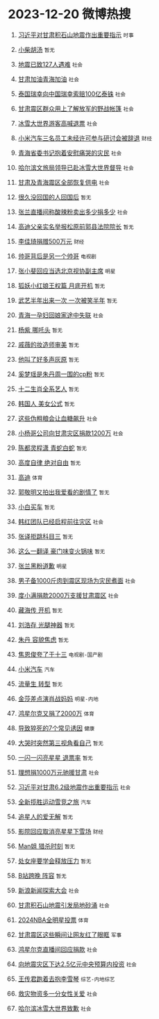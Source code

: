 # 2023-12-20 微博热搜 
1. [习近平对甘肃积石山地震作出重要指示](https://m.weibo.cn/search?containerid=100103type%3D1%26t%3D10%26q%3D%23%E4%B9%A0%E8%BF%91%E5%B9%B3%E5%AF%B9%E7%94%98%E8%82%83%E7%A7%AF%E7%9F%B3%E5%B1%B1%E5%9C%B0%E9%9C%87%E4%BD%9C%E5%87%BA%E9%87%8D%E8%A6%81%E6%8C%87%E7%A4%BA%23&stream_entry_id=51&isnewpage=1&extparam=seat%3D1%26stream_entry_id%3D51%26cate%3D10103%26dgr%3D0%26pos%3D0%26filter_type%3Drealtimehot%26q%3D%2523%25E4%25B9%25A0%25E8%25BF%2591%25E5%25B9%25B3%25E5%25AF%25B9%25E7%2594%2598%25E8%2582%2583%25E7%25A7%25AF%25E7%259F%25B3%25E5%25B1%25B1%25E5%259C%25B0%25E9%259C%2587%25E4%25BD%259C%25E5%2587%25BA%25E9%2587%258D%25E8%25A6%2581%25E6%258C%2587%25E7%25A4%25BA%2523%26c_type%3D51%26display_time%3D1703020468%26pre_seqid%3D1703020468357028600107) `时事` 

2. [小柴胡汤](https://m.weibo.cn/search?containerid=100103type%3D1%26t%3D10%26q%3D%E5%B0%8F%E6%9F%B4%E8%83%A1%E6%B1%A4&stream_entry_id=31&isnewpage=1&extparam=seat%3D1%26realpos%3D1%26cate%3D5001%26q%3D%25E5%25B0%258F%25E6%259F%25B4%25E8%2583%25A1%25E6%25B1%25A4%26pos%3D0%26band_rank%3D1%26lcate%3D5001%26flag%3D2%26stream_entry_id%3D31%26dgr%3D0%26filter_type%3Drealtimehot%26c_type%3D31%26display_time%3D1703020468%26pre_seqid%3D1703020468357028600107) `暂无` 

3. [地震已致127人遇难](https://m.weibo.cn/search?containerid=100103type%3D1%26t%3D10%26q%3D%23%E5%9C%B0%E9%9C%87%E5%B7%B2%E8%87%B4127%E4%BA%BA%E9%81%87%E9%9A%BE%23&stream_entry_id=31&isnewpage=1&extparam=seat%3D1%26realpos%3D2%26cate%3D5001%26q%3D%2523%25E5%259C%25B0%25E9%259C%2587%25E5%25B7%25B2%25E8%2587%25B4127%25E4%25BA%25BA%25E9%2581%2587%25E9%259A%25BE%2523%26pos%3D1%26band_rank%3D2%26lcate%3D5001%26flag%3D16%26stream_entry_id%3D31%26dgr%3D0%26filter_type%3Drealtimehot%26c_type%3D31%26display_time%3D1703020468%26pre_seqid%3D1703020468357028600107) `社会` 

4. [甘肃加油青海加油](https://m.weibo.cn/search?containerid=100103type%3D1%26t%3D10%26q%3D%23%E7%94%98%E8%82%83%E5%8A%A0%E6%B2%B9%E9%9D%92%E6%B5%B7%E5%8A%A0%E6%B2%B9%23&stream_entry_id=31&isnewpage=1&extparam=seat%3D1%26realpos%3D3%26cate%3D5001%26q%3D%2523%25E7%2594%2598%25E8%2582%2583%25E5%258A%25A0%25E6%25B2%25B9%25E9%259D%2592%25E6%25B5%25B7%25E5%258A%25A0%25E6%25B2%25B9%2523%26pos%3D2%26band_rank%3D3%26lcate%3D5001%26flag%3D32768%26stream_entry_id%3D31%26dgr%3D0%26filter_type%3Drealtimehot%26c_type%3D31%26display_time%3D1703020468%26pre_seqid%3D1703020468357028600107) `社会` 

5. [泰国瑞幸向中国瑞幸索赔100亿泰铢](https://m.weibo.cn/search?containerid=100103type%3D1%26t%3D10%26q%3D%23%E6%B3%B0%E5%9B%BD%E7%91%9E%E5%B9%B8%E5%90%91%E4%B8%AD%E5%9B%BD%E7%91%9E%E5%B9%B8%E7%B4%A2%E8%B5%94100%E4%BA%BF%E6%B3%B0%E9%93%A2%23&stream_entry_id=31&isnewpage=1&extparam=seat%3D1%26realpos%3D4%26cate%3D5001%26q%3D%2523%25E6%25B3%25B0%25E5%259B%25BD%25E7%2591%259E%25E5%25B9%25B8%25E5%2590%2591%25E4%25B8%25AD%25E5%259B%25BD%25E7%2591%259E%25E5%25B9%25B8%25E7%25B4%25A2%25E8%25B5%2594100%25E4%25BA%25BF%25E6%25B3%25B0%25E9%2593%25A2%2523%26pos%3D3%26band_rank%3D4%26lcate%3D5001%26flag%3D2%26stream_entry_id%3D31%26dgr%3D0%26filter_type%3Drealtimehot%26c_type%3D31%26display_time%3D1703020468%26pre_seqid%3D1703020468357028600107) `社会` 

6. [甘肃震区群众用上了解放军的野战帐篷](https://m.weibo.cn/search?containerid=100103type%3D1%26t%3D10%26q%3D%23%E7%94%98%E8%82%83%E9%9C%87%E5%8C%BA%E7%BE%A4%E4%BC%97%E7%94%A8%E4%B8%8A%E4%BA%86%E8%A7%A3%E6%94%BE%E5%86%9B%E7%9A%84%E9%87%8E%E6%88%98%E5%B8%90%E7%AF%B7%23&stream_entry_id=31&isnewpage=1&extparam=seat%3D1%26realpos%3D5%26cate%3D5001%26q%3D%2523%25E7%2594%2598%25E8%2582%2583%25E9%259C%2587%25E5%258C%25BA%25E7%25BE%25A4%25E4%25BC%2597%25E7%2594%25A8%25E4%25B8%258A%25E4%25BA%2586%25E8%25A7%25A3%25E6%2594%25BE%25E5%2586%259B%25E7%259A%2584%25E9%2587%258E%25E6%2588%2598%25E5%25B8%2590%25E7%25AF%25B7%2523%26pos%3D4%26band_rank%3D5%26lcate%3D5001%26flag%3D32768%26stream_entry_id%3D31%26dgr%3D0%26filter_type%3Drealtimehot%26c_type%3D31%26display_time%3D1703020468%26pre_seqid%3D1703020468357028600107) `社会` 

7. [冰雪大世界游客高喊退票](https://m.weibo.cn/search?containerid=100103type%3D1%26t%3D10%26q%3D%23%E5%86%B0%E9%9B%AA%E5%A4%A7%E4%B8%96%E7%95%8C%E6%B8%B8%E5%AE%A2%E9%AB%98%E5%96%8A%E9%80%80%E7%A5%A8%23&stream_entry_id=31&isnewpage=1&extparam=seat%3D1%26realpos%3D6%26cate%3D5001%26q%3D%2523%25E5%2586%25B0%25E9%259B%25AA%25E5%25A4%25A7%25E4%25B8%2596%25E7%2595%258C%25E6%25B8%25B8%25E5%25AE%25A2%25E9%25AB%2598%25E5%2596%258A%25E9%2580%2580%25E7%25A5%25A8%2523%26pos%3D5%26band_rank%3D6%26lcate%3D5001%26flag%3D0%26stream_entry_id%3D31%26dgr%3D0%26filter_type%3Drealtimehot%26c_type%3D31%26display_time%3D1703020468%26pre_seqid%3D1703020468357028600107) `社会` 

8. [小米汽车三名员工未经许可参与研讨会被辞退](https://m.weibo.cn/search?containerid=100103type%3D1%26t%3D10%26q%3D%23%E5%B0%8F%E7%B1%B3%E6%B1%BD%E8%BD%A6%E4%B8%89%E5%90%8D%E5%91%98%E5%B7%A5%E6%9C%AA%E7%BB%8F%E8%AE%B8%E5%8F%AF%E5%8F%82%E4%B8%8E%E7%A0%94%E8%AE%A8%E4%BC%9A%E8%A2%AB%E8%BE%9E%E9%80%80%23&stream_entry_id=31&isnewpage=1&extparam=seat%3D1%26realpos%3D7%26cate%3D5001%26q%3D%2523%25E5%25B0%258F%25E7%25B1%25B3%25E6%25B1%25BD%25E8%25BD%25A6%25E4%25B8%2589%25E5%2590%258D%25E5%2591%2598%25E5%25B7%25A5%25E6%259C%25AA%25E7%25BB%258F%25E8%25AE%25B8%25E5%258F%25AF%25E5%258F%2582%25E4%25B8%258E%25E7%25A0%2594%25E8%25AE%25A8%25E4%25BC%259A%25E8%25A2%25AB%25E8%25BE%259E%25E9%2580%2580%2523%26pos%3D6%26band_rank%3D7%26lcate%3D5001%26flag%3D0%26stream_entry_id%3D31%26dgr%3D0%26filter_type%3Drealtimehot%26c_type%3D31%26display_time%3D1703020468%26pre_seqid%3D1703020468357028600107) `财经` 

9. [青海省委书记抱着安慰痛哭的灾民](https://m.weibo.cn/search?containerid=100103type%3D1%26t%3D10%26q%3D%23%E9%9D%92%E6%B5%B7%E7%9C%81%E5%A7%94%E4%B9%A6%E8%AE%B0%E6%8A%B1%E7%9D%80%E5%AE%89%E6%85%B0%E7%97%9B%E5%93%AD%E7%9A%84%E7%81%BE%E6%B0%91%23&stream_entry_id=31&isnewpage=1&extparam=seat%3D1%26realpos%3D8%26cate%3D5001%26q%3D%2523%25E9%259D%2592%25E6%25B5%25B7%25E7%259C%2581%25E5%25A7%2594%25E4%25B9%25A6%25E8%25AE%25B0%25E6%258A%25B1%25E7%259D%2580%25E5%25AE%2589%25E6%2585%25B0%25E7%2597%259B%25E5%2593%25AD%25E7%259A%2584%25E7%2581%25BE%25E6%25B0%2591%2523%26pos%3D7%26band_rank%3D8%26lcate%3D5001%26flag%3D16%26stream_entry_id%3D31%26dgr%3D0%26filter_type%3Drealtimehot%26c_type%3D31%26display_time%3D1703020468%26pre_seqid%3D1703020468357028600107) `社会` 

10. [哈尔滨文旅局领导已赴冰雪大世界督导](https://m.weibo.cn/search?containerid=100103type%3D1%26t%3D10%26q%3D%23%E5%93%88%E5%B0%94%E6%BB%A8%E6%96%87%E6%97%85%E5%B1%80%E9%A2%86%E5%AF%BC%E5%B7%B2%E8%B5%B4%E5%86%B0%E9%9B%AA%E5%A4%A7%E4%B8%96%E7%95%8C%E7%9D%A3%E5%AF%BC%23&stream_entry_id=31&isnewpage=1&extparam=seat%3D1%26realpos%3D9%26cate%3D5001%26q%3D%2523%25E5%2593%2588%25E5%25B0%2594%25E6%25BB%25A8%25E6%2596%2587%25E6%2597%2585%25E5%25B1%2580%25E9%25A2%2586%25E5%25AF%25BC%25E5%25B7%25B2%25E8%25B5%25B4%25E5%2586%25B0%25E9%259B%25AA%25E5%25A4%25A7%25E4%25B8%2596%25E7%2595%258C%25E7%259D%25A3%25E5%25AF%25BC%2523%26pos%3D8%26band_rank%3D9%26lcate%3D5001%26flag%3D0%26stream_entry_id%3D31%26dgr%3D0%26filter_type%3Drealtimehot%26c_type%3D31%26display_time%3D1703020468%26pre_seqid%3D1703020468357028600107) `社会` 

11. [甘肃及青海震区全部恢复供电](https://m.weibo.cn/search?containerid=100103type%3D1%26t%3D10%26q%3D%23%E7%94%98%E8%82%83%E5%8F%8A%E9%9D%92%E6%B5%B7%E9%9C%87%E5%8C%BA%E5%85%A8%E9%83%A8%E6%81%A2%E5%A4%8D%E4%BE%9B%E7%94%B5%23&stream_entry_id=31&isnewpage=1&extparam=seat%3D1%26realpos%3D10%26cate%3D5001%26q%3D%2523%25E7%2594%2598%25E8%2582%2583%25E5%258F%258A%25E9%259D%2592%25E6%25B5%25B7%25E9%259C%2587%25E5%258C%25BA%25E5%2585%25A8%25E9%2583%25A8%25E6%2581%25A2%25E5%25A4%258D%25E4%25BE%259B%25E7%2594%25B5%2523%26pos%3D9%26band_rank%3D10%26lcate%3D5001%26flag%3D0%26stream_entry_id%3D31%26dgr%3D0%26filter_type%3Drealtimehot%26c_type%3D31%26display_time%3D1703020468%26pre_seqid%3D1703020468357028600107) `社会` 

12. [很久没回国的人回国后](https://m.weibo.cn/search?containerid=100103type%3D1%26t%3D10%26q%3D%E5%BE%88%E4%B9%85%E6%B2%A1%E5%9B%9E%E5%9B%BD%E7%9A%84%E4%BA%BA%E5%9B%9E%E5%9B%BD%E5%90%8E&stream_entry_id=31&isnewpage=1&extparam=seat%3D1%26realpos%3D11%26cate%3D5001%26q%3D%25E5%25BE%2588%25E4%25B9%2585%25E6%25B2%25A1%25E5%259B%259E%25E5%259B%25BD%25E7%259A%2584%25E4%25BA%25BA%25E5%259B%259E%25E5%259B%25BD%25E5%2590%258E%26pos%3D10%26band_rank%3D11%26lcate%3D5001%26flag%3D2%26stream_entry_id%3D31%26dgr%3D0%26filter_type%3Drealtimehot%26c_type%3D31%26display_time%3D1703020468%26pre_seqid%3D1703020468357028600107) `暂无` 

13. [张兰直播间称酸辣粉卖出多少捐多少](https://m.weibo.cn/search?containerid=100103type%3D1%26t%3D10%26q%3D%23%E5%BC%A0%E5%85%B0%E7%9B%B4%E6%92%AD%E9%97%B4%E7%A7%B0%E9%85%B8%E8%BE%A3%E7%B2%89%E5%8D%96%E5%87%BA%E5%A4%9A%E5%B0%91%E6%8D%90%E5%A4%9A%E5%B0%91%23&stream_entry_id=31&isnewpage=1&extparam=seat%3D1%26realpos%3D12%26cate%3D5001%26q%3D%2523%25E5%25BC%25A0%25E5%2585%25B0%25E7%259B%25B4%25E6%2592%25AD%25E9%2597%25B4%25E7%25A7%25B0%25E9%2585%25B8%25E8%25BE%25A3%25E7%25B2%2589%25E5%258D%2596%25E5%2587%25BA%25E5%25A4%259A%25E5%25B0%2591%25E6%258D%2590%25E5%25A4%259A%25E5%25B0%2591%2523%26pos%3D11%26band_rank%3D12%26lcate%3D5001%26flag%3D2%26stream_entry_id%3D31%26dgr%3D0%26filter_type%3Drealtimehot%26c_type%3D31%26display_time%3D1703020468%26pre_seqid%3D1703020468357028600107) `社会` 

14. [高迪父亲实名举报松原前郭县法院院长](https://m.weibo.cn/search?containerid=100103type%3D1%26t%3D10%26q%3D%23%E9%AB%98%E8%BF%AA%E7%88%B6%E4%BA%B2%E5%AE%9E%E5%90%8D%E4%B8%BE%E6%8A%A5%E6%9D%BE%E5%8E%9F%E5%89%8D%E9%83%AD%E5%8E%BF%E6%B3%95%E9%99%A2%E9%99%A2%E9%95%BF%23&stream_entry_id=31&isnewpage=1&extparam=seat%3D1%26realpos%3D13%26cate%3D5001%26q%3D%2523%25E9%25AB%2598%25E8%25BF%25AA%25E7%2588%25B6%25E4%25BA%25B2%25E5%25AE%259E%25E5%2590%258D%25E4%25B8%25BE%25E6%258A%25A5%25E6%259D%25BE%25E5%258E%259F%25E5%2589%258D%25E9%2583%25AD%25E5%258E%25BF%25E6%25B3%2595%25E9%2599%25A2%25E9%2599%25A2%25E9%2595%25BF%2523%26pos%3D12%26band_rank%3D13%26lcate%3D5001%26flag%3D2%26stream_entry_id%3D31%26dgr%3D0%26filter_type%3Drealtimehot%26c_type%3D31%26display_time%3D1703020468%26pre_seqid%3D1703020468357028600107) `暂无` 

15. [李佳琦捐赠500万元](https://m.weibo.cn/search?containerid=100103type%3D1%26t%3D10%26q%3D%23%E6%9D%8E%E4%BD%B3%E7%90%A6%E6%8D%90%E8%B5%A0500%E4%B8%87%E5%85%83%23&stream_entry_id=31&isnewpage=1&extparam=seat%3D1%26realpos%3D14%26cate%3D5001%26q%3D%2523%25E6%259D%258E%25E4%25BD%25B3%25E7%2590%25A6%25E6%258D%2590%25E8%25B5%25A0500%25E4%25B8%2587%25E5%2585%2583%2523%26pos%3D13%26band_rank%3D14%26lcate%3D5001%26flag%3D2%26stream_entry_id%3D31%26dgr%3D0%26filter_type%3Drealtimehot%26c_type%3D31%26display_time%3D1703020468%26pre_seqid%3D1703020468357028600107) `财经` 

16. [帅哥背后是另一个帅哥](https://m.weibo.cn/search?containerid=100103type%3D1%26t%3D10%26q%3D%23%E5%B8%85%E5%93%A5%E8%83%8C%E5%90%8E%E6%98%AF%E5%8F%A6%E4%B8%80%E4%B8%AA%E5%B8%85%E5%93%A5%23&stream_entry_id=31&isnewpage=1&extparam=seat%3D1%26realpos%3D15%26cate%3D5001%26q%3D%2523%25E5%25B8%2585%25E5%2593%25A5%25E8%2583%258C%25E5%2590%258E%25E6%2598%25AF%25E5%258F%25A6%25E4%25B8%2580%25E4%25B8%25AA%25E5%25B8%2585%25E5%2593%25A5%2523%26pos%3D14%26band_rank%3D15%26lcate%3D5001%26flag%3D2%26stream_entry_id%3D31%26dgr%3D0%26filter_type%3Drealtimehot%26c_type%3D31%26display_time%3D1703020468%26pre_seqid%3D1703020468357028600107) `电视剧` 

17. [张小斐回应当选北京视协副主席](https://m.weibo.cn/search?containerid=100103type%3D1%26t%3D10%26q%3D%23%E5%BC%A0%E5%B0%8F%E6%96%90%E5%9B%9E%E5%BA%94%E5%BD%93%E9%80%89%E5%8C%97%E4%BA%AC%E8%A7%86%E5%8D%8F%E5%89%AF%E4%B8%BB%E5%B8%AD%23&stream_entry_id=31&isnewpage=1&extparam=seat%3D1%26realpos%3D16%26cate%3D5001%26q%3D%2523%25E5%25BC%25A0%25E5%25B0%258F%25E6%2596%2590%25E5%259B%259E%25E5%25BA%2594%25E5%25BD%2593%25E9%2580%2589%25E5%258C%2597%25E4%25BA%25AC%25E8%25A7%2586%25E5%258D%258F%25E5%2589%25AF%25E4%25B8%25BB%25E5%25B8%25AD%2523%26pos%3D15%26band_rank%3D16%26lcate%3D5001%26flag%3D2%26stream_entry_id%3D31%26dgr%3D0%26filter_type%3Drealtimehot%26c_type%3D31%26display_time%3D1703020468%26pre_seqid%3D1703020468357028600107) `明星` 

18. [狐妖小红娘王权篇 月底开机](https://m.weibo.cn/search?containerid=100103type%3D1%26t%3D10%26q%3D%E7%8B%90%E5%A6%96%E5%B0%8F%E7%BA%A2%E5%A8%98%E7%8E%8B%E6%9D%83%E7%AF%87+%E6%9C%88%E5%BA%95%E5%BC%80%E6%9C%BA&stream_entry_id=31&isnewpage=1&extparam=seat%3D1%26realpos%3D17%26cate%3D5001%26q%3D%25E7%258B%2590%25E5%25A6%2596%25E5%25B0%258F%25E7%25BA%25A2%25E5%25A8%2598%25E7%258E%258B%25E6%259D%2583%25E7%25AF%2587%2520%25E6%259C%2588%25E5%25BA%2595%25E5%25BC%2580%25E6%259C%25BA%26pos%3D16%26band_rank%3D17%26lcate%3D5001%26flag%3D2%26stream_entry_id%3D31%26dgr%3D0%26filter_type%3Drealtimehot%26c_type%3D31%26display_time%3D1703020468%26pre_seqid%3D1703020468357028600107) `暂无` 

19. [武艺半年出来一次 一次被笑半年](https://m.weibo.cn/search?containerid=100103type%3D1%26t%3D10%26q%3D%E6%AD%A6%E8%89%BA%E5%8D%8A%E5%B9%B4%E5%87%BA%E6%9D%A5%E4%B8%80%E6%AC%A1+%E4%B8%80%E6%AC%A1%E8%A2%AB%E7%AC%91%E5%8D%8A%E5%B9%B4&stream_entry_id=31&isnewpage=1&extparam=seat%3D1%26realpos%3D18%26cate%3D5001%26q%3D%25E6%25AD%25A6%25E8%2589%25BA%25E5%258D%258A%25E5%25B9%25B4%25E5%2587%25BA%25E6%259D%25A5%25E4%25B8%2580%25E6%25AC%25A1%2520%25E4%25B8%2580%25E6%25AC%25A1%25E8%25A2%25AB%25E7%25AC%2591%25E5%258D%258A%25E5%25B9%25B4%26pos%3D17%26band_rank%3D18%26lcate%3D5001%26flag%3D2%26stream_entry_id%3D31%26dgr%3D0%26filter_type%3Drealtimehot%26c_type%3D31%26display_time%3D1703020468%26pre_seqid%3D1703020468357028600107) `暂无` 

20. [青海一孕妇回娘家途中失联](https://m.weibo.cn/search?containerid=100103type%3D1%26t%3D10%26q%3D%23%E9%9D%92%E6%B5%B7%E4%B8%80%E5%AD%95%E5%A6%87%E5%9B%9E%E5%A8%98%E5%AE%B6%E9%80%94%E4%B8%AD%E5%A4%B1%E8%81%94%23&stream_entry_id=31&isnewpage=1&extparam=seat%3D1%26realpos%3D19%26cate%3D5001%26q%3D%2523%25E9%259D%2592%25E6%25B5%25B7%25E4%25B8%2580%25E5%25AD%2595%25E5%25A6%2587%25E5%259B%259E%25E5%25A8%2598%25E5%25AE%25B6%25E9%2580%2594%25E4%25B8%25AD%25E5%25A4%25B1%25E8%2581%2594%2523%26pos%3D18%26band_rank%3D19%26lcate%3D5001%26flag%3D2%26stream_entry_id%3D31%26dgr%3D0%26filter_type%3Drealtimehot%26c_type%3D31%26display_time%3D1703020468%26pre_seqid%3D1703020468357028600107) `社会` 

21. [杨紫 哪吒头](https://m.weibo.cn/search?containerid=100103type%3D1%26t%3D10%26q%3D%E6%9D%A8%E7%B4%AB+%E5%93%AA%E5%90%92%E5%A4%B4&stream_entry_id=31&isnewpage=1&extparam=seat%3D1%26realpos%3D20%26cate%3D5001%26q%3D%25E6%259D%25A8%25E7%25B4%25AB%2520%25E5%2593%25AA%25E5%2590%2592%25E5%25A4%25B4%26pos%3D19%26band_rank%3D20%26lcate%3D5001%26flag%3D2%26stream_entry_id%3D31%26dgr%3D0%26filter_type%3Drealtimehot%26c_type%3D31%26display_time%3D1703020468%26pre_seqid%3D1703020468357028600107) `暂无` 

22. [戚薇的妆造师审美](https://m.weibo.cn/search?containerid=100103type%3D1%26t%3D10%26q%3D%E6%88%9A%E8%96%87%E7%9A%84%E5%A6%86%E9%80%A0%E5%B8%88%E5%AE%A1%E7%BE%8E&stream_entry_id=31&isnewpage=1&extparam=seat%3D1%26realpos%3D21%26cate%3D5001%26q%3D%25E6%2588%259A%25E8%2596%2587%25E7%259A%2584%25E5%25A6%2586%25E9%2580%25A0%25E5%25B8%2588%25E5%25AE%25A1%25E7%25BE%258E%26pos%3D20%26band_rank%3D21%26lcate%3D5001%26flag%3D2%26stream_entry_id%3D31%26dgr%3D0%26filter_type%3Drealtimehot%26c_type%3D31%26display_time%3D1703020468%26pre_seqid%3D1703020468357028600107) `暂无` 

23. [他叫了好多声灰原](https://m.weibo.cn/search?containerid=100103type%3D1%26t%3D10%26q%3D%E4%BB%96%E5%8F%AB%E4%BA%86%E5%A5%BD%E5%A4%9A%E5%A3%B0%E7%81%B0%E5%8E%9F&stream_entry_id=31&isnewpage=1&extparam=seat%3D1%26realpos%3D22%26cate%3D5001%26q%3D%25E4%25BB%2596%25E5%258F%25AB%25E4%25BA%2586%25E5%25A5%25BD%25E5%25A4%259A%25E5%25A3%25B0%25E7%2581%25B0%25E5%258E%259F%26pos%3D21%26band_rank%3D22%26lcate%3D5001%26flag%3D2%26stream_entry_id%3D31%26dgr%3D0%26filter_type%3Drealtimehot%26c_type%3D31%26display_time%3D1703020468%26pre_seqid%3D1703020468357028600107) `暂无` 

24. [奚梦瑶是朱丹周一围的cp粉](https://m.weibo.cn/search?containerid=100103type%3D1%26t%3D10%26q%3D%E5%A5%9A%E6%A2%A6%E7%91%B6%E6%98%AF%E6%9C%B1%E4%B8%B9%E5%91%A8%E4%B8%80%E5%9B%B4%E7%9A%84cp%E7%B2%89&stream_entry_id=31&isnewpage=1&extparam=seat%3D1%26realpos%3D23%26cate%3D5001%26q%3D%25E5%25A5%259A%25E6%25A2%25A6%25E7%2591%25B6%25E6%2598%25AF%25E6%259C%25B1%25E4%25B8%25B9%25E5%2591%25A8%25E4%25B8%2580%25E5%259B%25B4%25E7%259A%2584cp%25E7%25B2%2589%26pos%3D22%26band_rank%3D23%26lcate%3D5001%26flag%3D2%26stream_entry_id%3D31%26dgr%3D0%26filter_type%3Drealtimehot%26c_type%3D31%26display_time%3D1703020468%26pre_seqid%3D1703020468357028600107) `暂无` 

25. [十二生肖全系艺人](https://m.weibo.cn/search?containerid=100103type%3D1%26t%3D10%26q%3D%E5%8D%81%E4%BA%8C%E7%94%9F%E8%82%96%E5%85%A8%E7%B3%BB%E8%89%BA%E4%BA%BA&stream_entry_id=31&isnewpage=1&extparam=seat%3D1%26realpos%3D24%26cate%3D5001%26q%3D%25E5%258D%2581%25E4%25BA%258C%25E7%2594%259F%25E8%2582%2596%25E5%2585%25A8%25E7%25B3%25BB%25E8%2589%25BA%25E4%25BA%25BA%26pos%3D23%26band_rank%3D24%26lcate%3D5001%26flag%3D2%26stream_entry_id%3D31%26dgr%3D0%26filter_type%3Drealtimehot%26c_type%3D31%26display_time%3D1703020468%26pre_seqid%3D1703020468357028600107) `暂无` 

26. [韩国人 美女公式](https://m.weibo.cn/search?containerid=100103type%3D1%26t%3D10%26q%3D%E9%9F%A9%E5%9B%BD%E4%BA%BA+%E7%BE%8E%E5%A5%B3%E5%85%AC%E5%BC%8F&stream_entry_id=31&isnewpage=1&extparam=seat%3D1%26realpos%3D25%26cate%3D5001%26q%3D%25E9%259F%25A9%25E5%259B%25BD%25E4%25BA%25BA%2520%25E7%25BE%258E%25E5%25A5%25B3%25E5%2585%25AC%25E5%25BC%258F%26pos%3D24%26band_rank%3D25%26lcate%3D5001%26flag%3D2%26stream_entry_id%3D31%26dgr%3D0%26filter_type%3Drealtimehot%26c_type%3D31%26display_time%3D1703020468%26pre_seqid%3D1703020468357028600107) `暂无` 

27. [这些伪粗粮会让血糖飙升](https://m.weibo.cn/search?containerid=100103type%3D1%26t%3D10%26q%3D%23%E8%BF%99%E4%BA%9B%E4%BC%AA%E7%B2%97%E7%B2%AE%E4%BC%9A%E8%AE%A9%E8%A1%80%E7%B3%96%E9%A3%99%E5%8D%87%23&stream_entry_id=31&isnewpage=1&extparam=seat%3D1%26realpos%3D26%26cate%3D5001%26q%3D%2523%25E8%25BF%2599%25E4%25BA%259B%25E4%25BC%25AA%25E7%25B2%2597%25E7%25B2%25AE%25E4%25BC%259A%25E8%25AE%25A9%25E8%25A1%2580%25E7%25B3%2596%25E9%25A3%2599%25E5%258D%2587%2523%26pos%3D25%26band_rank%3D26%26lcate%3D5001%26flag%3D1%26stream_entry_id%3D31%26dgr%3D0%26filter_type%3Drealtimehot%26c_type%3D31%26display_time%3D1703020468%26pre_seqid%3D1703020468357028600107) `社会` 

28. [小杨哥公司向甘肃灾区捐款1200万](https://m.weibo.cn/search?containerid=100103type%3D1%26t%3D10%26q%3D%23%E5%B0%8F%E6%9D%A8%E5%93%A5%E5%85%AC%E5%8F%B8%E5%90%91%E7%94%98%E8%82%83%E7%81%BE%E5%8C%BA%E6%8D%90%E6%AC%BE1200%E4%B8%87%23&stream_entry_id=31&isnewpage=1&extparam=seat%3D1%26realpos%3D27%26cate%3D5001%26q%3D%2523%25E5%25B0%258F%25E6%259D%25A8%25E5%2593%25A5%25E5%2585%25AC%25E5%258F%25B8%25E5%2590%2591%25E7%2594%2598%25E8%2582%2583%25E7%2581%25BE%25E5%258C%25BA%25E6%258D%2590%25E6%25AC%25BE1200%25E4%25B8%2587%2523%26pos%3D26%26band_rank%3D27%26lcate%3D5001%26flag%3D32768%26stream_entry_id%3D31%26dgr%3D0%26filter_type%3Drealtimehot%26c_type%3D31%26display_time%3D1703020468%26pre_seqid%3D1703020468357028600107) `社会` 

29. [陈都灵程潇 青蛇白蛇](https://m.weibo.cn/search?containerid=100103type%3D1%26t%3D10%26q%3D%E9%99%88%E9%83%BD%E7%81%B5%E7%A8%8B%E6%BD%87+%E9%9D%92%E8%9B%87%E7%99%BD%E8%9B%87&stream_entry_id=31&isnewpage=1&extparam=seat%3D1%26realpos%3D28%26cate%3D5001%26q%3D%25E9%2599%2588%25E9%2583%25BD%25E7%2581%25B5%25E7%25A8%258B%25E6%25BD%2587%2520%25E9%259D%2592%25E8%259B%2587%25E7%2599%25BD%25E8%259B%2587%26pos%3D27%26band_rank%3D28%26lcate%3D5001%26flag%3D0%26stream_entry_id%3D31%26dgr%3D0%26filter_type%3Drealtimehot%26c_type%3D31%26display_time%3D1703020468%26pre_seqid%3D1703020468357028600107) `暂无` 

30. [高度自律 绝对自由](https://m.weibo.cn/search?containerid=100103type%3D1%26t%3D10%26q%3D%E9%AB%98%E5%BA%A6%E8%87%AA%E5%BE%8B+%E7%BB%9D%E5%AF%B9%E8%87%AA%E7%94%B1&stream_entry_id=31&isnewpage=1&extparam=seat%3D1%26realpos%3D29%26cate%3D5001%26q%3D%25E9%25AB%2598%25E5%25BA%25A6%25E8%2587%25AA%25E5%25BE%258B%2520%25E7%25BB%259D%25E5%25AF%25B9%25E8%2587%25AA%25E7%2594%25B1%26pos%3D28%26band_rank%3D29%26lcate%3D5001%26flag%3D0%26stream_entry_id%3D31%26dgr%3D0%26filter_type%3Drealtimehot%26c_type%3D31%26display_time%3D1703020468%26pre_seqid%3D1703020468357028600107) `暂无` 

31. [高迪](https://m.weibo.cn/search?containerid=100103type%3D1%26t%3D10%26q%3D%E9%AB%98%E8%BF%AA&stream_entry_id=31&isnewpage=1&extparam=seat%3D1%26realpos%3D30%26cate%3D5001%26q%3D%25E9%25AB%2598%25E8%25BF%25AA%26pos%3D29%26band_rank%3D30%26lcate%3D5001%26flag%3D0%26stream_entry_id%3D31%26dgr%3D0%26filter_type%3Drealtimehot%26c_type%3D31%26display_time%3D1703020468%26pre_seqid%3D1703020468357028600107) `体育` 

32. [郭敬明又拍出我爱看的剧情了](https://m.weibo.cn/search?containerid=100103type%3D1%26t%3D10%26q%3D%E9%83%AD%E6%95%AC%E6%98%8E%E5%8F%88%E6%8B%8D%E5%87%BA%E6%88%91%E7%88%B1%E7%9C%8B%E7%9A%84%E5%89%A7%E6%83%85%E4%BA%86&stream_entry_id=31&isnewpage=1&extparam=seat%3D1%26realpos%3D31%26cate%3D5001%26q%3D%25E9%2583%25AD%25E6%2595%25AC%25E6%2598%258E%25E5%258F%2588%25E6%258B%258D%25E5%2587%25BA%25E6%2588%2591%25E7%2588%25B1%25E7%259C%258B%25E7%259A%2584%25E5%2589%25A7%25E6%2583%2585%25E4%25BA%2586%26pos%3D30%26band_rank%3D31%26lcate%3D5001%26flag%3D0%26stream_entry_id%3D31%26dgr%3D0%26filter_type%3Drealtimehot%26c_type%3D31%26display_time%3D1703020468%26pre_seqid%3D1703020468357028600107) `暂无` 

33. [小白买车](https://m.weibo.cn/search?containerid=100103type%3D1%26t%3D10%26q%3D%E5%B0%8F%E7%99%BD%E4%B9%B0%E8%BD%A6&stream_entry_id=31&isnewpage=1&extparam=seat%3D1%26realpos%3D32%26cate%3D5001%26q%3D%25E5%25B0%258F%25E7%2599%25BD%25E4%25B9%25B0%25E8%25BD%25A6%26pos%3D31%26band_rank%3D32%26lcate%3D5001%26flag%3D0%26stream_entry_id%3D31%26dgr%3D0%26filter_type%3Drealtimehot%26c_type%3D31%26display_time%3D1703020468%26pre_seqid%3D1703020468357028600107) `暂无` 

34. [韩红团队已经启程前往灾区](https://m.weibo.cn/search?containerid=100103type%3D1%26t%3D10%26q%3D%23%E9%9F%A9%E7%BA%A2%E5%9B%A2%E9%98%9F%E5%B7%B2%E7%BB%8F%E5%90%AF%E7%A8%8B%E5%89%8D%E5%BE%80%E7%81%BE%E5%8C%BA%23&stream_entry_id=31&isnewpage=1&extparam=seat%3D1%26realpos%3D33%26cate%3D5001%26q%3D%2523%25E9%259F%25A9%25E7%25BA%25A2%25E5%259B%25A2%25E9%2598%259F%25E5%25B7%25B2%25E7%25BB%258F%25E5%2590%25AF%25E7%25A8%258B%25E5%2589%258D%25E5%25BE%2580%25E7%2581%25BE%25E5%258C%25BA%2523%26pos%3D32%26band_rank%3D33%26lcate%3D5001%26flag%3D32768%26stream_entry_id%3D31%26dgr%3D0%26filter_type%3Drealtimehot%26c_type%3D31%26display_time%3D1703020468%26pre_seqid%3D1703020468357028600107) `社会` 

35. [张译拒跳科目三](https://m.weibo.cn/search?containerid=100103type%3D1%26t%3D10%26q%3D%E5%BC%A0%E8%AF%91%E6%8B%92%E8%B7%B3%E7%A7%91%E7%9B%AE%E4%B8%89&stream_entry_id=31&isnewpage=1&extparam=seat%3D1%26realpos%3D34%26cate%3D5001%26q%3D%25E5%25BC%25A0%25E8%25AF%2591%25E6%258B%2592%25E8%25B7%25B3%25E7%25A7%2591%25E7%259B%25AE%25E4%25B8%2589%26pos%3D33%26band_rank%3D34%26lcate%3D5001%26flag%3D0%26stream_entry_id%3D31%26dgr%3D0%26filter_type%3Drealtimehot%26c_type%3D31%26display_time%3D1703020468%26pre_seqid%3D1703020468357028600107) `暂无` 

36. [这么一翻译 豪门味变火锅味](https://m.weibo.cn/search?containerid=100103type%3D1%26t%3D10%26q%3D%E8%BF%99%E4%B9%88%E4%B8%80%E7%BF%BB%E8%AF%91+%E8%B1%AA%E9%97%A8%E5%91%B3%E5%8F%98%E7%81%AB%E9%94%85%E5%91%B3&stream_entry_id=31&isnewpage=1&extparam=seat%3D1%26realpos%3D35%26cate%3D5001%26q%3D%25E8%25BF%2599%25E4%25B9%2588%25E4%25B8%2580%25E7%25BF%25BB%25E8%25AF%2591%2520%25E8%25B1%25AA%25E9%2597%25A8%25E5%2591%25B3%25E5%258F%2598%25E7%2581%25AB%25E9%2594%2585%25E5%2591%25B3%26pos%3D34%26band_rank%3D35%26lcate%3D5001%26flag%3D0%26stream_entry_id%3D31%26dgr%3D0%26filter_type%3Drealtimehot%26c_type%3D31%26display_time%3D1703020468%26pre_seqid%3D1703020468357028600107) `暂无` 

37. [张兰黑粉道歉](https://m.weibo.cn/search?containerid=100103type%3D1%26t%3D10%26q%3D%23%E5%BC%A0%E5%85%B0%E9%BB%91%E7%B2%89%E9%81%93%E6%AD%89%23&stream_entry_id=31&isnewpage=1&extparam=seat%3D1%26realpos%3D36%26cate%3D5001%26q%3D%2523%25E5%25BC%25A0%25E5%2585%25B0%25E9%25BB%2591%25E7%25B2%2589%25E9%2581%2593%25E6%25AD%2589%2523%26pos%3D35%26band_rank%3D36%26lcate%3D5001%26flag%3D0%26stream_entry_id%3D31%26dgr%3D0%26filter_type%3Drealtimehot%26c_type%3D31%26display_time%3D1703020468%26pre_seqid%3D1703020468357028600107) `明星` 

38. [男子备1000斤肉到震区现场为灾民煮面](https://m.weibo.cn/search?containerid=100103type%3D1%26t%3D10%26q%3D%23%E7%94%B7%E5%AD%90%E5%A4%871000%E6%96%A4%E8%82%89%E5%88%B0%E9%9C%87%E5%8C%BA%E7%8E%B0%E5%9C%BA%E4%B8%BA%E7%81%BE%E6%B0%91%E7%85%AE%E9%9D%A2%23&stream_entry_id=31&isnewpage=1&extparam=seat%3D1%26realpos%3D37%26cate%3D5001%26q%3D%2523%25E7%2594%25B7%25E5%25AD%2590%25E5%25A4%25871000%25E6%2596%25A4%25E8%2582%2589%25E5%2588%25B0%25E9%259C%2587%25E5%258C%25BA%25E7%258E%25B0%25E5%259C%25BA%25E4%25B8%25BA%25E7%2581%25BE%25E6%25B0%2591%25E7%2585%25AE%25E9%259D%25A2%2523%26pos%3D36%26band_rank%3D37%26lcate%3D5001%26flag%3D32768%26stream_entry_id%3D31%26dgr%3D0%26filter_type%3Drealtimehot%26c_type%3D31%26display_time%3D1703020468%26pre_seqid%3D1703020468357028600107) `社会` 

39. [度小满捐款2000万支援甘肃震区](https://m.weibo.cn/search?containerid=100103type%3D1%26t%3D10%26q%3D%23%E5%BA%A6%E5%B0%8F%E6%BB%A1%E6%8D%90%E6%AC%BE2000%E4%B8%87%E6%94%AF%E6%8F%B4%E7%94%98%E8%82%83%E9%9C%87%E5%8C%BA%23&stream_entry_id=31&isnewpage=1&extparam=seat%3D1%26realpos%3D38%26cate%3D5001%26q%3D%2523%25E5%25BA%25A6%25E5%25B0%258F%25E6%25BB%25A1%25E6%258D%2590%25E6%25AC%25BE2000%25E4%25B8%2587%25E6%2594%25AF%25E6%258F%25B4%25E7%2594%2598%25E8%2582%2583%25E9%259C%2587%25E5%258C%25BA%2523%26pos%3D37%26band_rank%3D38%26lcate%3D5001%26flag%3D32768%26stream_entry_id%3D31%26dgr%3D0%26filter_type%3Drealtimehot%26c_type%3D31%26display_time%3D1703020468%26pre_seqid%3D1703020468357028600107) `社会` 

40. [藏海传 开机](https://m.weibo.cn/search?containerid=100103type%3D1%26t%3D10%26q%3D%E8%97%8F%E6%B5%B7%E4%BC%A0+%E5%BC%80%E6%9C%BA&stream_entry_id=31&isnewpage=1&extparam=seat%3D1%26realpos%3D39%26cate%3D5001%26q%3D%25E8%2597%258F%25E6%25B5%25B7%25E4%25BC%25A0%2520%25E5%25BC%2580%25E6%259C%25BA%26pos%3D38%26band_rank%3D39%26lcate%3D5001%26flag%3D0%26stream_entry_id%3D31%26dgr%3D0%26filter_type%3Drealtimehot%26c_type%3D31%26display_time%3D1703020468%26pre_seqid%3D1703020468357028600107) `暂无` 

41. [刘浩存 光腿神器](https://m.weibo.cn/search?containerid=100103type%3D1%26t%3D10%26q%3D%E5%88%98%E6%B5%A9%E5%AD%98+%E5%85%89%E8%85%BF%E7%A5%9E%E5%99%A8&stream_entry_id=31&isnewpage=1&extparam=seat%3D1%26realpos%3D40%26cate%3D5001%26q%3D%25E5%2588%2598%25E6%25B5%25A9%25E5%25AD%2598%2520%25E5%2585%2589%25E8%2585%25BF%25E7%25A5%259E%25E5%2599%25A8%26pos%3D39%26band_rank%3D40%26lcate%3D5001%26flag%3D0%26stream_entry_id%3D31%26dgr%3D0%26filter_type%3Drealtimehot%26c_type%3D31%26display_time%3D1703020468%26pre_seqid%3D1703020468357028600107) `暂无` 

42. [朱丹 容貌焦虑](https://m.weibo.cn/search?containerid=100103type%3D1%26t%3D10%26q%3D%E6%9C%B1%E4%B8%B9+%E5%AE%B9%E8%B2%8C%E7%84%A6%E8%99%91&stream_entry_id=31&isnewpage=1&extparam=seat%3D1%26realpos%3D41%26cate%3D5001%26q%3D%25E6%259C%25B1%25E4%25B8%25B9%2520%25E5%25AE%25B9%25E8%25B2%258C%25E7%2584%25A6%25E8%2599%2591%26pos%3D40%26band_rank%3D41%26lcate%3D5001%26flag%3D0%26stream_entry_id%3D31%26dgr%3D0%26filter_type%3Drealtimehot%26c_type%3D31%26display_time%3D1703020468%26pre_seqid%3D1703020468357028600107) `暂无` 

43. [焦恩俊夸了于十三](https://m.weibo.cn/search?containerid=100103type%3D1%26t%3D10%26q%3D%E7%84%A6%E6%81%A9%E4%BF%8A%E5%A4%B8%E4%BA%86%E4%BA%8E%E5%8D%81%E4%B8%89&stream_entry_id=31&isnewpage=1&extparam=seat%3D1%26realpos%3D42%26cate%3D5001%26q%3D%25E7%2584%25A6%25E6%2581%25A9%25E4%25BF%258A%25E5%25A4%25B8%25E4%25BA%2586%25E4%25BA%258E%25E5%258D%2581%25E4%25B8%2589%26pos%3D41%26band_rank%3D42%26lcate%3D5001%26flag%3D0%26stream_entry_id%3D31%26dgr%3D0%26filter_type%3Drealtimehot%26c_type%3D31%26display_time%3D1703020468%26pre_seqid%3D1703020468357028600107) `电视剧-国产剧` 

44. [小米汽车](https://m.weibo.cn/search?containerid=100103type%3D1%26t%3D10%26q%3D%E5%B0%8F%E7%B1%B3%E6%B1%BD%E8%BD%A6&stream_entry_id=31&isnewpage=1&extparam=seat%3D1%26realpos%3D43%26cate%3D5001%26q%3D%25E5%25B0%258F%25E7%25B1%25B3%25E6%25B1%25BD%25E8%25BD%25A6%26pos%3D42%26band_rank%3D43%26lcate%3D5001%26flag%3D0%26stream_entry_id%3D31%26dgr%3D0%26filter_type%3Drealtimehot%26c_type%3D31%26display_time%3D1703020468%26pre_seqid%3D1703020468357028600107) `汽车` 

45. [流量生 转型](https://m.weibo.cn/search?containerid=100103type%3D1%26t%3D10%26q%3D%E6%B5%81%E9%87%8F%E7%94%9F+%E8%BD%AC%E5%9E%8B&stream_entry_id=31&isnewpage=1&extparam=seat%3D1%26realpos%3D44%26cate%3D5001%26q%3D%25E6%25B5%2581%25E9%2587%258F%25E7%2594%259F%2520%25E8%25BD%25AC%25E5%259E%258B%26pos%3D43%26band_rank%3D44%26lcate%3D5001%26flag%3D0%26stream_entry_id%3D31%26dgr%3D0%26filter_type%3Drealtimehot%26c_type%3D31%26display_time%3D1703020468%26pre_seqid%3D1703020468357028600107) `暂无` 

46. [金莎差点演肖战妈妈](https://m.weibo.cn/search?containerid=100103type%3D1%26t%3D10%26q%3D%23%E9%87%91%E8%8E%8E%E5%B7%AE%E7%82%B9%E6%BC%94%E8%82%96%E6%88%98%E5%A6%88%E5%A6%88%23&stream_entry_id=31&isnewpage=1&extparam=seat%3D1%26realpos%3D45%26cate%3D5001%26q%3D%2523%25E9%2587%2591%25E8%258E%258E%25E5%25B7%25AE%25E7%2582%25B9%25E6%25BC%2594%25E8%2582%2596%25E6%2588%2598%25E5%25A6%2588%25E5%25A6%2588%2523%26pos%3D44%26band_rank%3D45%26lcate%3D5001%26flag%3D0%26stream_entry_id%3D31%26dgr%3D0%26filter_type%3Drealtimehot%26c_type%3D31%26display_time%3D1703020468%26pre_seqid%3D1703020468357028600107) `明星-内地` 

47. [鸿星尔克又捐了2000万](https://m.weibo.cn/search?containerid=100103type%3D1%26t%3D10%26q%3D%23%E9%B8%BF%E6%98%9F%E5%B0%94%E5%85%8B%E5%8F%88%E6%8D%90%E4%BA%862000%E4%B8%87%23&stream_entry_id=31&isnewpage=1&extparam=seat%3D1%26realpos%3D46%26cate%3D5001%26q%3D%2523%25E9%25B8%25BF%25E6%2598%259F%25E5%25B0%2594%25E5%2585%258B%25E5%258F%2588%25E6%258D%2590%25E4%25BA%25862000%25E4%25B8%2587%2523%26pos%3D45%26band_rank%3D46%26lcate%3D5001%26flag%3D0%26stream_entry_id%3D31%26dgr%3D0%26filter_type%3Drealtimehot%26c_type%3D31%26display_time%3D1703020468%26pre_seqid%3D1703020468357028600107) `体育` 

48. [导致猝死的7个常见诱因](https://m.weibo.cn/search?containerid=100103type%3D1%26t%3D10%26q%3D%23%E5%AF%BC%E8%87%B4%E7%8C%9D%E6%AD%BB%E7%9A%847%E4%B8%AA%E5%B8%B8%E8%A7%81%E8%AF%B1%E5%9B%A0%23&stream_entry_id=31&isnewpage=1&extparam=seat%3D1%26realpos%3D47%26cate%3D5001%26q%3D%2523%25E5%25AF%25BC%25E8%2587%25B4%25E7%258C%259D%25E6%25AD%25BB%25E7%259A%25847%25E4%25B8%25AA%25E5%25B8%25B8%25E8%25A7%2581%25E8%25AF%25B1%25E5%259B%25A0%2523%26pos%3D46%26band_rank%3D47%26lcate%3D5001%26flag%3D1%26stream_entry_id%3D31%26dgr%3D0%26filter_type%3Drealtimehot%26c_type%3D31%26display_time%3D1703020468%26pre_seqid%3D1703020468357028600107) `健康` 

49. [大哭时突然第三视角看自己](https://m.weibo.cn/search?containerid=100103type%3D1%26t%3D10%26q%3D%E5%A4%A7%E5%93%AD%E6%97%B6%E7%AA%81%E7%84%B6%E7%AC%AC%E4%B8%89%E8%A7%86%E8%A7%92%E7%9C%8B%E8%87%AA%E5%B7%B1&stream_entry_id=31&isnewpage=1&extparam=seat%3D1%26realpos%3D48%26cate%3D5001%26q%3D%25E5%25A4%25A7%25E5%2593%25AD%25E6%2597%25B6%25E7%25AA%2581%25E7%2584%25B6%25E7%25AC%25AC%25E4%25B8%2589%25E8%25A7%2586%25E8%25A7%2592%25E7%259C%258B%25E8%2587%25AA%25E5%25B7%25B1%26pos%3D47%26band_rank%3D48%26lcate%3D5001%26flag%3D0%26stream_entry_id%3D31%26dgr%3D0%26filter_type%3Drealtimehot%26c_type%3D31%26display_time%3D1703020468%26pre_seqid%3D1703020468357028600107) `暂无` 

50. [一闪一闪亮星星 退票率](https://m.weibo.cn/search?containerid=100103type%3D1%26t%3D10%26q%3D%E4%B8%80%E9%97%AA%E4%B8%80%E9%97%AA%E4%BA%AE%E6%98%9F%E6%98%9F+%E9%80%80%E7%A5%A8%E7%8E%87&stream_entry_id=31&isnewpage=1&extparam=seat%3D1%26realpos%3D49%26cate%3D5001%26q%3D%25E4%25B8%2580%25E9%2597%25AA%25E4%25B8%2580%25E9%2597%25AA%25E4%25BA%25AE%25E6%2598%259F%25E6%2598%259F%2520%25E9%2580%2580%25E7%25A5%25A8%25E7%258E%2587%26pos%3D48%26band_rank%3D49%26lcate%3D5001%26flag%3D0%26stream_entry_id%3D31%26dgr%3D0%26filter_type%3Drealtimehot%26c_type%3D31%26display_time%3D1703020468%26pre_seqid%3D1703020468357028600107) `暂无` 

51. [理想捐1000万元驰援甘肃](https://m.weibo.cn/search?containerid=100103type%3D1%26t%3D10%26q%3D%23%E7%90%86%E6%83%B3%E6%8D%901000%E4%B8%87%E5%85%83%E9%A9%B0%E6%8F%B4%E7%94%98%E8%82%83%23&stream_entry_id=31&isnewpage=1&extparam=seat%3D1%26realpos%3D50%26cate%3D5001%26q%3D%2523%25E7%2590%2586%25E6%2583%25B3%25E6%258D%25901000%25E4%25B8%2587%25E5%2585%2583%25E9%25A9%25B0%25E6%258F%25B4%25E7%2594%2598%25E8%2582%2583%2523%26pos%3D49%26band_rank%3D50%26lcate%3D5001%26flag%3D32768%26stream_entry_id%3D31%26dgr%3D0%26filter_type%3Drealtimehot%26c_type%3D31%26display_time%3D1703020468%26pre_seqid%3D1703020468357028600107) `社会` 

52. [习近平对甘肃6.2级地震作出重要指示](https://m.weibo.cn/search?containerid=100103type%3D1%26t%3D10%26q%3D%23%E4%B9%A0%E8%BF%91%E5%B9%B3%E5%AF%B9%E7%94%98%E8%82%836.2%E7%BA%A7%E5%9C%B0%E9%9C%87%E4%BD%9C%E5%87%BA%E9%87%8D%E8%A6%81%E6%8C%87%E7%A4%BA%23&stream_entry_id=51&isnewpage=1&extparam=seat%3D1%26dgr%3D0%26cate%3D10103%26stream_entry_id%3D51%26pos%3D0%26q%3D%2523%25E4%25B9%25A0%25E8%25BF%2591%25E5%25B9%25B3%25E5%25AF%25B9%25E7%2594%2598%25E8%2582%25836.2%25E7%25BA%25A7%25E5%259C%25B0%25E9%259C%2587%25E4%25BD%259C%25E5%2587%25BA%25E9%2587%258D%25E8%25A6%2581%25E6%258C%2587%25E7%25A4%25BA%2523%26c_type%3D51%26filter_type%3Drealtimehot%26display_time%3D1703017030%26pre_seqid%3D170301703031100558155) `社会` 

53. [全新揽胜运动雪竞之旅](https://m.weibo.cn/search?containerid=100103type%3D1%26t%3D10%26q%3D%23%E5%85%A8%E6%96%B0%E6%8F%BD%E8%83%9C%E8%BF%90%E5%8A%A8%E9%9B%AA%E7%AB%9E%E4%B9%8B%E6%97%85%23&stream_entry_id=31&isnewpage=1&extparam=seat%3D1%26adid%3D214987%26c_type%3D31%26pos%3D6%26is_ad_pos%3D1%26lcate%3D5001%26filter_type%3Drealtimehot%26topic_ad%3D1%26cate%3D5001%26stream_entry_id%3D31%26dgr%3D0%26band_rank%3D7%26q%3D%2523%25E5%2585%25A8%25E6%2596%25B0%25E6%258F%25BD%25E8%2583%259C%25E8%25BF%2590%25E5%258A%25A8%25E9%259B%25AA%25E7%25AB%259E%25E4%25B9%258B%25E6%2597%2585%2523%26display_time%3D1703017030%26pre_seqid%3D170301703031100558155) `汽车` 

54. [追星人的爱无解](https://m.weibo.cn/search?containerid=100103type%3D1%26t%3D10%26q%3D%E8%BF%BD%E6%98%9F%E4%BA%BA%E7%9A%84%E7%88%B1%E6%97%A0%E8%A7%A3&stream_entry_id=31&isnewpage=1&extparam=seat%3D1%26realpos%3D46%26c_type%3D31%26pos%3D46%26filter_type%3Drealtimehot%26lcate%3D5001%26flag%3D0%26cate%3D5001%26stream_entry_id%3D31%26dgr%3D0%26band_rank%3D46%26q%3D%25E8%25BF%25BD%25E6%2598%259F%25E4%25BA%25BA%25E7%259A%2584%25E7%2588%25B1%25E6%2597%25A0%25E8%25A7%25A3%26display_time%3D1703017030%26pre_seqid%3D170301703031100558155) `暂无` 

55. [影院回应取消亮星星下雪场](https://m.weibo.cn/search?containerid=100103type%3D1%26t%3D10%26q%3D%23%E5%BD%B1%E9%99%A2%E5%9B%9E%E5%BA%94%E5%8F%96%E6%B6%88%E4%BA%AE%E6%98%9F%E6%98%9F%E4%B8%8B%E9%9B%AA%E5%9C%BA%23&stream_entry_id=31&isnewpage=1&extparam=seat%3D1%26realpos%3D48%26c_type%3D31%26pos%3D48%26filter_type%3Drealtimehot%26lcate%3D5001%26flag%3D0%26cate%3D5001%26stream_entry_id%3D31%26dgr%3D0%26band_rank%3D48%26q%3D%2523%25E5%25BD%25B1%25E9%2599%25A2%25E5%259B%259E%25E5%25BA%2594%25E5%258F%2596%25E6%25B6%2588%25E4%25BA%25AE%25E6%2598%259F%25E6%2598%259F%25E4%25B8%258B%25E9%259B%25AA%25E5%259C%25BA%2523%26display_time%3D1703017030%26pre_seqid%3D170301703031100558155) `财经` 

56. [Man姐 猎杀时刻](https://m.weibo.cn/search?containerid=100103type%3D1%26t%3D10%26q%3DMan%E5%A7%90+%E7%8C%8E%E6%9D%80%E6%97%B6%E5%88%BB&stream_entry_id=31&isnewpage=1&extparam=seat%3D1%26realpos%3D50%26c_type%3D31%26pos%3D50%26filter_type%3Drealtimehot%26lcate%3D5001%26flag%3D0%26cate%3D5001%26stream_entry_id%3D31%26dgr%3D0%26band_rank%3D50%26q%3DMan%25E5%25A7%2590%2520%25E7%258C%258E%25E6%259D%2580%25E6%2597%25B6%25E5%2588%25BB%26display_time%3D1703017030%26pre_seqid%3D170301703031100558155) `暂无` 

57. [处女座要学会释放压力](https://m.weibo.cn/search?containerid=100103type%3D1%26t%3D10%26q%3D%E5%A4%84%E5%A5%B3%E5%BA%A7%E8%A6%81%E5%AD%A6%E4%BC%9A%E9%87%8A%E6%94%BE%E5%8E%8B%E5%8A%9B&stream_entry_id=31&isnewpage=1&extparam=seat%3D1%26filter_type%3Drealtimehot%26realpos%3D47%26pos%3D46%26lcate%3D5001%26cate%3D5001%26flag%3D0%26stream_entry_id%3D31%26c_type%3D31%26dgr%3D0%26band_rank%3D47%26q%3D%25E5%25A4%2584%25E5%25A5%25B3%25E5%25BA%25A7%25E8%25A6%2581%25E5%25AD%25A6%25E4%25BC%259A%25E9%2587%258A%25E6%2594%25BE%25E5%258E%258B%25E5%258A%259B%26display_time%3D1703013196%26pre_seqid%3D1703013196665915623228) `暂无` 

58. [B站跨晚 阵容](https://m.weibo.cn/search?containerid=100103type%3D1%26t%3D10%26q%3DB%E7%AB%99%E8%B7%A8%E6%99%9A+%E9%98%B5%E5%AE%B9&stream_entry_id=31&isnewpage=1&extparam=seat%3D1%26filter_type%3Drealtimehot%26realpos%3D49%26pos%3D48%26lcate%3D5001%26cate%3D5001%26flag%3D0%26stream_entry_id%3D31%26c_type%3D31%26dgr%3D0%26band_rank%3D49%26q%3DB%25E7%25AB%2599%25E8%25B7%25A8%25E6%2599%259A%2520%25E9%2598%25B5%25E5%25AE%25B9%26display_time%3D1703013196%26pre_seqid%3D1703013196665915623228) `暂无` 

59. [新浪新闻探索大会](https://m.weibo.cn/search?containerid=100103type%3D1%26t%3D10%26q%3D%23%E6%96%B0%E6%B5%AA%E6%96%B0%E9%97%BB%E6%8E%A2%E7%B4%A2%E5%A4%A7%E4%BC%9A%23&stream_entry_id=31&isnewpage=1&extparam=seat%3D1%26cate%3D5001%26adid%3D215168%26pos%3D6%26is_ad_pos%3D1%26lcate%3D5001%26filter_type%3Drealtimehot%26c_type%3D31%26topic_ad%3D1%26stream_entry_id%3D31%26dgr%3D0%26band_rank%3D7%26q%3D%2523%25E6%2596%25B0%25E6%25B5%25AA%25E6%2596%25B0%25E9%2597%25BB%25E6%258E%25A2%25E7%25B4%25A2%25E5%25A4%25A7%25E4%25BC%259A%2523%26display_time%3D1703009976%26pre_seqid%3D1703009976255015622147) `社会` 

60. [甘肃积石山地震引发局地砂涌](https://m.weibo.cn/search?containerid=100103type%3D1%26t%3D10%26q%3D%23%E7%94%98%E8%82%83%E7%A7%AF%E7%9F%B3%E5%B1%B1%E5%9C%B0%E9%9C%87%E5%BC%95%E5%8F%91%E5%B1%80%E5%9C%B0%E7%A0%82%E6%B6%8C%23&stream_entry_id=31&isnewpage=1&extparam=seat%3D1%26cate%3D5001%26realpos%3D50%26filter_type%3Drealtimehot%26pos%3D50%26lcate%3D5001%26flag%3D0%26c_type%3D31%26stream_entry_id%3D31%26dgr%3D0%26band_rank%3D50%26q%3D%2523%25E7%2594%2598%25E8%2582%2583%25E7%25A7%25AF%25E7%259F%25B3%25E5%25B1%25B1%25E5%259C%25B0%25E9%259C%2587%25E5%25BC%2595%25E5%258F%2591%25E5%25B1%2580%25E5%259C%25B0%25E7%25A0%2582%25E6%25B6%258C%2523%26display_time%3D1703009976%26pre_seqid%3D1703009976255015622147) `社会` 

61. [2024NBA全明星投票](https://m.weibo.cn/search?containerid=100103type%3D1%26t%3D10%26q%3D%232024NBA%E5%85%A8%E6%98%8E%E6%98%9F%E6%8A%95%E7%A5%A8%23&stream_entry_id=31&isnewpage=1&extparam=seat%3D1%26adid%3D215118%26c_type%3D31%26pos%3D3%26is_ad_pos%3D1%26lcate%3D5001%26filter_type%3Drealtimehot%26topic_ad%3D1%26cate%3D5001%26stream_entry_id%3D31%26dgr%3D0%26band_rank%3D4%26q%3D%25232024NBA%25E5%2585%25A8%25E6%2598%258E%25E6%2598%259F%25E6%258A%2595%25E7%25A5%25A8%2523%26display_time%3D1703006092%26pre_seqid%3D170300609248207188136) `体育` 

62. [甘肃震区这些瞬间让网友红了眼眶](https://m.weibo.cn/search?containerid=100103type%3D1%26t%3D10%26q%3D%23%E7%94%98%E8%82%83%E9%9C%87%E5%8C%BA%E8%BF%99%E4%BA%9B%E7%9E%AC%E9%97%B4%E8%AE%A9%E7%BD%91%E5%8F%8B%E7%BA%A2%E4%BA%86%E7%9C%BC%E7%9C%B6%23&stream_entry_id=31&isnewpage=1&extparam=seat%3D1%26realpos%3D47%26c_type%3D31%26pos%3D47%26filter_type%3Drealtimehot%26lcate%3D5001%26flag%3D32768%26cate%3D5001%26stream_entry_id%3D31%26dgr%3D0%26band_rank%3D47%26q%3D%2523%25E7%2594%2598%25E8%2582%2583%25E9%259C%2587%25E5%258C%25BA%25E8%25BF%2599%25E4%25BA%259B%25E7%259E%25AC%25E9%2597%25B4%25E8%25AE%25A9%25E7%25BD%2591%25E5%258F%258B%25E7%25BA%25A2%25E4%25BA%2586%25E7%259C%25BC%25E7%259C%25B6%2523%26display_time%3D1703006092%26pre_seqid%3D170300609248207188136) `军事` 

63. [鸿星尔克直播间回应捐款](https://m.weibo.cn/search?containerid=100103type%3D1%26t%3D10%26q%3D%23%E9%B8%BF%E6%98%9F%E5%B0%94%E5%85%8B%E7%9B%B4%E6%92%AD%E9%97%B4%E5%9B%9E%E5%BA%94%E6%8D%90%E6%AC%BE%23&stream_entry_id=31&isnewpage=1&extparam=seat%3D1%26realpos%3D50%26c_type%3D31%26pos%3D50%26filter_type%3Drealtimehot%26lcate%3D5001%26flag%3D32768%26cate%3D5001%26stream_entry_id%3D31%26dgr%3D0%26band_rank%3D50%26q%3D%2523%25E9%25B8%25BF%25E6%2598%259F%25E5%25B0%2594%25E5%2585%258B%25E7%259B%25B4%25E6%2592%25AD%25E9%2597%25B4%25E5%259B%259E%25E5%25BA%2594%25E6%258D%2590%25E6%25AC%25BE%2523%26display_time%3D1703006092%26pre_seqid%3D170300609248207188136) `社会` 

64. [向地震灾区下达2.5亿元中央预算内投资](https://m.weibo.cn/search?containerid=100103type%3D1%26t%3D10%26q%3D%23%E5%90%91%E5%9C%B0%E9%9C%87%E7%81%BE%E5%8C%BA%E4%B8%8B%E8%BE%BE2.5%E4%BA%BF%E5%85%83%E4%B8%AD%E5%A4%AE%E9%A2%84%E7%AE%97%E5%86%85%E6%8A%95%E8%B5%84%23&stream_entry_id=31&isnewpage=1&extparam=seat%3D1%26pos%3D2%26lcate%3D5001%26flag%3D0%26stream_entry_id%3D31%26band_rank%3D3%26dgr%3D0%26realpos%3D3%26c_type%3D31%26q%3D%2523%25E5%2590%2591%25E5%259C%25B0%25E9%259C%2587%25E7%2581%25BE%25E5%258C%25BA%25E4%25B8%258B%25E8%25BE%25BE2.5%25E4%25BA%25BF%25E5%2585%2583%25E4%25B8%25AD%25E5%25A4%25AE%25E9%25A2%2584%25E7%25AE%2597%25E5%2586%2585%25E6%258A%2595%25E8%25B5%2584%2523%26filter_type%3Drealtimehot%26cate%3D5001%26display_time%3D1703002917%26pre_seqid%3D170300291789507371189) `社会` 

65. [王传君跑着去抱李雪琴](https://m.weibo.cn/search?containerid=100103type%3D1%26t%3D10%26q%3D%23%E7%8E%8B%E4%BC%A0%E5%90%9B%E8%B7%91%E7%9D%80%E5%8E%BB%E6%8A%B1%E6%9D%8E%E9%9B%AA%E7%90%B4%23&stream_entry_id=31&isnewpage=1&extparam=seat%3D1%26pos%3D28%26lcate%3D5001%26flag%3D0%26stream_entry_id%3D31%26band_rank%3D28%26dgr%3D0%26realpos%3D28%26c_type%3D31%26q%3D%2523%25E7%258E%258B%25E4%25BC%25A0%25E5%2590%259B%25E8%25B7%2591%25E7%259D%2580%25E5%258E%25BB%25E6%258A%25B1%25E6%259D%258E%25E9%259B%25AA%25E7%2590%25B4%2523%26filter_type%3Drealtimehot%26cate%3D5001%26display_time%3D1703002917%26pre_seqid%3D170300291789507371189) `综艺-内地综艺` 

66. [救灾物资多一分女性关爱](https://m.weibo.cn/search?containerid=100103type%3D1%26t%3D10%26q%3D%23%E6%95%91%E7%81%BE%E7%89%A9%E8%B5%84%E5%A4%9A%E4%B8%80%E5%88%86%E5%A5%B3%E6%80%A7%E5%85%B3%E7%88%B1%23&stream_entry_id=31&isnewpage=1&extparam=seat%3D1%26pos%3D35%26lcate%3D5001%26flag%3D0%26stream_entry_id%3D31%26band_rank%3D35%26dgr%3D0%26realpos%3D35%26c_type%3D31%26q%3D%2523%25E6%2595%2591%25E7%2581%25BE%25E7%2589%25A9%25E8%25B5%2584%25E5%25A4%259A%25E4%25B8%2580%25E5%2588%2586%25E5%25A5%25B3%25E6%2580%25A7%25E5%2585%25B3%25E7%2588%25B1%2523%26filter_type%3Drealtimehot%26cate%3D5001%26display_time%3D1703002917%26pre_seqid%3D170300291789507371189) `社会` 

67. [哈尔滨冰雪大世界致歉](https://m.weibo.cn/search?containerid=100103type%3D1%26t%3D10%26q%3D%23%E5%93%88%E5%B0%94%E6%BB%A8%E5%86%B0%E9%9B%AA%E5%A4%A7%E4%B8%96%E7%95%8C%E8%87%B4%E6%AD%89%23&stream_entry_id=31&isnewpage=1&extparam=seat%3D1%26pos%3D50%26lcate%3D5001%26flag%3D0%26stream_entry_id%3D31%26band_rank%3D50%26dgr%3D0%26realpos%3D50%26c_type%3D31%26q%3D%2523%25E5%2593%2588%25E5%25B0%2594%25E6%25BB%25A8%25E5%2586%25B0%25E9%259B%25AA%25E5%25A4%25A7%25E4%25B8%2596%25E7%2595%258C%25E8%2587%25B4%25E6%25AD%2589%2523%26filter_type%3Drealtimehot%26cate%3D5001%26display_time%3D1703002917%26pre_seqid%3D170300291789507371189) `社会` 
